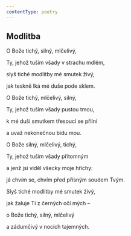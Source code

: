 ```yaml
---
contentType: poetry
---
```


<section>

# Modlitba

O Bože tichý, silný, mlčelivý, 

Ty, jehož tuším všady v strachu mdlém, 

slyš tiché modlitby mé smutek živý, 

jak teskně lká mé duše pode sklem. 

</section>

<section>

O Bože tichý, mlčelivý, silný, 

Ty, jehož tuším všady pustou tmou, 

k mé duši smutkem třesoucí se přilni 

a uvaž nekonečnou bídu mou. 

</section>

<section>

O Bože silný, mlčelivý, tichý, 

Ty, jehož tuším všady přítomným 

a jenž jsi viděl všecky moje hříchy: 

já chvím se, chvím před přísným soudem Tvým. 

</section>

<section>

Slyš tiché modlitby mé smutek živý, 

jak žaluje Ti z černých očí mých – 

o Bože tichý, silný, mlčelivý 

a zádumčivý v nocích tajemných.

</section>
